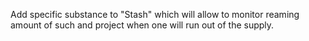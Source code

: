 Add specific substance to "Stash" which will allow to monitor reaming amount of such and project when one will run out of the supply.
